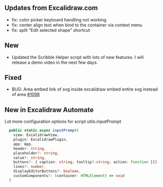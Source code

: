 ## Updates from Excalidraw.com
- fix: color picker keyboard handling not working
- fix: center align text when bind to the container via context menu
- fix: split "Edit selected shape" shortcut

## New
- Updated the Scribble Helper script with lots of new features. I will release a demo video in the next few days.

## Fixed
- BUG: Area embed link of svg inside excalidraw embed entire svg instead of area [#1098](https://github.com/zsviczian/obsidian-excalidraw-plugin/issues/1098)

## New in Excalidraw Automate
Lot more configuration options for script utils.inputPrompt
```typescript
  public static async inputPrompt(
    view: ExcalidrawView,
    plugin: ExcalidrawPlugin,
    app: App,
    header: string,
    placeholder?: string,
    value?: string,
    buttons?: { caption: string; tooltip?:string; action: Function }[],
    lines?: number,
    displayEditorButtons?: boolean,
    customComponents?: (container: HTMLElement) => void
  )
```